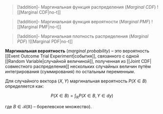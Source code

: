 
>[!addition]- Маргинальная функция распределения (*Marginal CDF*)
![[Marginal CDF|no-t]]

>[!addition]- Маргинальная функция вероятности (*Marginal PMF*)
![[Marginal PMF|no-t]]

>[!addition]- Маргинальная плотность распределения (*Marginal PDF*)
>![[Marginal PDF|no-t]]


**Маргинальная вероятность** (*marginal probability*) – это вероятность [[Event Outcome Trial Experiment|события]], связанного с одной [[Random Variable|случайной величиной]], полученная из [[Joint CDF|совместного распределения]] нескольких случайных величин путём интегрирования (суммирования) по остальным переменным.

Для случайного вектора $(X,Y)$ маргинальная вероятность $P(X \in B)$ определяется как: 

$$
P(X \in B) = \int_{\mathbb{R}} P(X \in B, Y \in dy)
$$

где $B \in \mathcal{B}(\mathbb{R})$ – борелевское множество).

